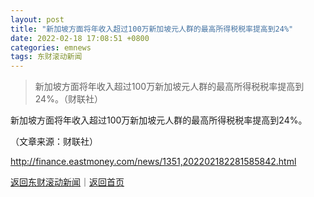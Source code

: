 ```yaml
---
layout: post
title: "新加坡方面将年收入超过100万新加坡元人群的最高所得税税率提高到24%"
date: 2022-02-18 17:08:51 +0800
categories: emnews
tags: 东财滚动新闻
---
```

> 新加坡方面将年收入超过100万新加坡元人群的最高所得税税率提高到24%。（财联社）

<p>新加坡方面将年收入超过100万新加坡元人群的最高所得税税率提高到24%。</p><p class="em_media">（文章来源：财联社）</p>

<http://finance.eastmoney.com/news/1351,202202182281585842.html>

[返回东财滚动新闻](//finews.withounder.com/emnews/)｜[返回首页](//finews.withounder.com/)